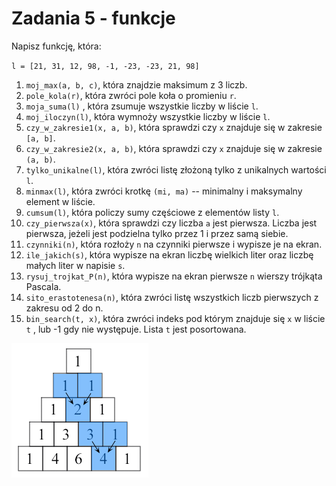 # Zadania 5 - funkcje

Napisz funkcję, która:

`l = [21, 31, 12, 98, -1, -23, -23, 21, 98]`

1. `moj_max(a, b, c)`, która znajdzie maksimum z 3 liczb.
2. `pole_kola(r)`, która zwróci pole koła o promieniu `r`.
3. `moja_suma(l)` , która zsumuje wszystkie liczby w liście `l`.
4. `moj_iloczyn(l)`, która wymnoży wszystkie liczby w liście `l`.
5. `czy_w_zakresie1(x, a, b)`, która sprawdzi czy `x` znajduje się w zakresie `[a, b]`.
6. `czy_w_zakresie2(x, a, b)`, która sprawdzi czy `x` znajduje się w zakresie `(a, b)`.
7. `tylko_unikalne(l)`, która zwróci listę złożoną tylko z unikalnych wartości `l`.
8. `minmax(l)`, która zwróci krotkę `(mi, ma)` -- minimalny i maksymalny element w liście.
9. `cumsum(l)`, która policzy sumy częściowe z elementów listy `l`.
10. `czy_pierwsza(x)`, która sprawdzi czy liczba `a` jest pierwsza. Liczba jest pierwsza, jeżeli jest podzielna tylko przez 1 i przez samą siebie.
11. `czynniki(n)`, która rozłoży `n` na czynniki pierwsze i wypisze je na ekran.
12. `ile_jakich(s)`, która wypisze na ekran liczbę wielkich liter oraz liczbę małych liter w napisie `s`.
13. `rysuj_trojkat_P(n)`, która wypisze na ekran pierwsze `n` wierszy trójkąta Pascala.
14. `sito_erastotenesa(n)`, która zwróci listę wszystkich liczb pierwszych z zakresu od 2 do n.
15. `bin_search(t, x)`, która zwróci indeks pod którym znajduje się `x` w liście `t` , lub -1 gdy nie występuje. Lista `t` jest posortowana.

![Trójkąt Pascala](pascal-traingle.png)
